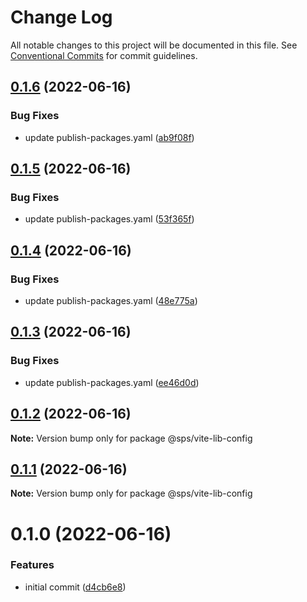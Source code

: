 # Change Log

All notable changes to this project will be documented in this file.
See [Conventional Commits](https://conventionalcommits.org) for commit guidelines.

## [0.1.6](https://github.com/hooked74/sps/compare/v0.1.5...v0.1.6) (2022-06-16)


### Bug Fixes

* update publish-packages.yaml ([ab9f08f](https://github.com/hooked74/sps/commit/ab9f08f5617523c6eda0c73024246a19b40d033a))





## [0.1.5](https://github.com/hooked74/sps/compare/v0.1.4...v0.1.5) (2022-06-16)


### Bug Fixes

* update publish-packages.yaml ([53f365f](https://github.com/hooked74/sps/commit/53f365f2c06a3f6f1dbfd2d7b6aad0a8da0367d2))





## [0.1.4](https://github.com/hooked74/sps/compare/v0.1.3...v0.1.4) (2022-06-16)


### Bug Fixes

* update publish-packages.yaml ([48e775a](https://github.com/hooked74/sps/commit/48e775a519172570d5d52c01385b1c84d636f6a7))





## [0.1.3](https://github.com/Hooked74/sps/compare/v0.1.2...v0.1.3) (2022-06-16)


### Bug Fixes

* update publish-packages.yaml ([ee46d0d](https://github.com/Hooked74/sps/commit/ee46d0de58551158b39f832345be4e76a30f122f))





## [0.1.2](https://github.com/Hooked74/sps/compare/v0.1.1...v0.1.2) (2022-06-16)

**Note:** Version bump only for package @sps/vite-lib-config





## [0.1.1](https://github.com/Hooked74/sps/compare/v0.1.0...v0.1.1) (2022-06-16)

**Note:** Version bump only for package @sps/vite-lib-config





# 0.1.0 (2022-06-16)


### Features

* initial commit ([d4cb6e8](https://github.com/Hooked74/sps/commit/d4cb6e82df7d009a1ba5890685f095337cc94eab))
